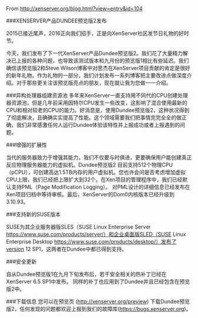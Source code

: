 From http://xenserver.org/blog.html?view=entry&id=104


###XENSERVER产品DUNDEE预览版2发布

2015已接近尾声，2016正向我们招手，正是向XenServer社区发节日礼物的好时节。

今天，我们发布了下一代XenServer产品Dundee预览版2。我们花了大量精力解决已上报的各种问题，也导致该测试版本和九月份的预览版1相比有些延迟。我们确信该预览版2和Steve Wilson博客中对思杰在XenServer项目贡献的肯定是很好的新年礼物。作为礼物的一部分，我们计划发布一系列博客把主要改进点做深度介绍。对于那些更关注该预览版亮点的朋友，现在就让我为您做一一介绍。

###异构处理器组建资源池
多年来XenServer一直支持用不同代的CPU创建处理器资源池，但是几年前采用因特尔CPU发生一些改变，这影响了混合使用最新的CPU和相对较老的CPU的能力。好消息是，使用Dundee预览版2，这种状况得到了彻底解决，且确确实实提高了性能。这个领域需要我们把事情完完全全的做正确，我们非常感激任何人运行Dundee体验该特性并上报成功或者上报遇到的问题。

###增强的扩展性

当代的服务器致力于增强其能力，我们不仅要与时俱进，更要确保用户能创建真正反应物理服务器能力的虚拟机。Dundee预览版2
目前支持512个物理CPU（pCPU），可创建高达1.5TB内存的用户虚拟机。您也许会问是否考虑增加虚拟CPU上限，我们已经把上限扩大到32个。在Xen项目的管理程序中，我们已经默认支持PML（Page Modification Logging）。
对PML设计的详细信息已经发布在Xen项目归档中等待审核。最后，XenServer的Dom0内核版本已经升级到3.10.93。

###支持新的SUSE版本

SUSE为其企业服务器版SLES（SUSE Linux Enterprise Server https://www.suse.com/products/server/）和企业桌面版SLED（SUSE Linux Enterprise Desktop https://www.suse.com/products/desktop/）发布了version 12 SP1，这两者在Dundee中都已得到支持。

###安全更新

自从Dundee预览版1在九月下旬发布后，若干安全相关的热补丁已经在XenServer 6.5 SP1中发布。
同样的补丁也应用到了Dundee并且已经包含在预览版2中。

###下载信息
您可以在预览页 (http://xenserver.org/preview) 下载Dundee预览版2，任何发现的问题都欢迎上报到我们的故障库(https://bugs.xenserver.org)。
